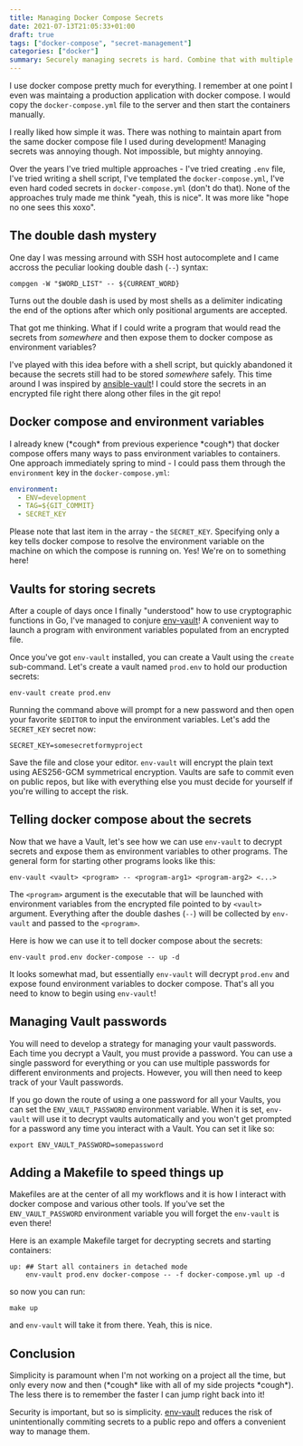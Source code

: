 ```yaml
---
title: Managing Docker Compose Secrets
date: 2021-07-13T21:05:33+01:00
draft: true
tags: ["docker-compose", "secret-management"]
categories: ["docker"]
summary: Securely managing secrets is hard. Combine that with multiple container environments and you got yourself a real challenge. In this post I aim to describe how I solved secret management for my personal projects.
---
```


I use docker compose pretty much for everything. I remember at one point I even was maintaing a production application with docker compose. I would copy the `docker-compose.yml` file to the server and then start the containers manually.

I really liked how simple it was. There was nothing to maintain apart from the same docker compose file I used during development! Managing secrets was annoying though. Not impossible, but mighty annoying.

Over the years I've tried multiple approaches - I've tried creating `.env` file, I've tried writing a shell script, I've templated the `docker-compose.yml`, I've even hard coded secrets in `docker-compose.yml` (don't do that). None of the approaches truly made me think "yeah, this is nice". It was more like "hope no one sees this xoxo".

## The double dash mystery

One day I was messing arround with SSH host autocomplete and I came accross the peculiar looking double dash (`--`) syntax:

```shell
compgen -W "$WORD_LIST" -- ${CURRENT_WORD}
```

Turns out the double dash is used by most shells as a delimiter indicating the end of the options after which only positional arguments are accepted.

That got me thinking. What if I could write a program that would read the secrets from _somewhere_ and then expose them to docker compose as environment variables?

I've played with this idea before with a shell script, but quickly abandoned it because the secrets still had to be stored _somewhere_ safely. This time around I was inspired by [ansible-vault](https://docs.ansible.com/ansible/latest/cli/ansible-vault.html)! I could store the secrets in an encrypted file right there along other files in the git repo!

## Docker compose and environment variables

I already knew (\*cough\* from previous experience \*cough\*) that docker compose offers many ways to pass environment variables to containers. One approach immediately spring to mind - I could pass them through the `environment` key in the `docker-compose.yml`:

```yaml
environment:
  - ENV=development
  - TAG=${GIT_COMMIT}
  - SECRET_KEY
```

Please note that last item in the array - the `SECRET_KEY`. Specifying only a key tells docker compose to resolve the environment variable on the machine on which the compose is running on. Yes! We're on to something here!

## Vaults for storing secrets

After a couple of days once I finally "understood" how to use cryptographic functions in Go, I've managed to conjure [env-vault](https://github.com/romantomjak/env-vault)! A convenient way to launch a program with environment variables populated from an encrypted file.

Once you've got `env-vault` installed, you can create a Vault using the `create` sub-command. Let's create a vault named `prod.env` to hold our production secrets:

```shell
env-vault create prod.env
```

Running the command above will prompt for a new password and then open your favorite `$EDITOR` to input the environment variables. Let's add the `SECRET_KEY` secret now:

```shell
SECRET_KEY=somesecretformyproject
```

Save the file and close your editor. `env-vault` will encrypt the plain text using AES256-GCM symmetrical encryption. Vaults are safe to commit even on public repos, but like with everything else you must decide for yourself if you're willing to accept the risk.

## Telling docker compose about the secrets

Now that we have a Vault, let's see how we can use `env-vault` to decrypt secrets and expose them as environment variables to other programs. The general form for starting other programs looks like this:

```shell
env-vault <vault> <program> -- <program-arg1> <program-arg2> <...>
```

The `<program>` argument is the executable that will be launched with environment variables from the encrypted file pointed to by `<vault>` argument. Everything after the double dashes (`--`) will be collected by `env-vault` and passed to the `<program>`.

Here is how we can use it to tell docker compose about the secrets:

```shell
env-vault prod.env docker-compose -- up -d
```

It looks somewhat mad, but essentially `env-vault` will decrypt `prod.env` and expose found environment variables to docker compose. That's all you need to know to begin using `env-vault`!

## Managing Vault passwords

You will need to develop a strategy for managing your vault passwords. Each time you decrypt a Vault, you must provide a password. You can use a single password for everything or you can use multiple passwords for different environments and projects. However, you will then need to keep track of your Vault passwords.

If you go down the route of using a one password for all your Vaults, you can set the `ENV_VAULT_PASSWORD` environment variable. When it is set, `env-vault` will use it to decrypt vaults automatically and you won't get prompted for a password any time you interact with a Vault. You can set it like so:

```shell
export ENV_VAULT_PASSWORD=somepassword
```

## Adding a Makefile to speed things up

Makefiles are at the center of all my workflows and it is how I interact with docker compose and various other tools. If you've set the `ENV_VAULT_PASSWORD` environment variable you will forget the `env-vault` is even there!

Here is an example Makefile target for decrypting secrets and starting containers:

```make
up: ## Start all containers in detached mode
	env-vault prod.env docker-compose -- -f docker-compose.yml up -d
```

so now you can run:

```shell
make up
```

and `env-vault` will take it from there. Yeah, this is nice.

## Conclusion

Simplicity is paramount when I'm not working on a project all the time, but only every now and then (\*cough\* like with all of my side projects \*cough\*). The less there is to remember the faster I can jump right back into it!

Security is important, but so is simplicity. [env-vault](https://github.com/romantomjak/env-vault) reduces the risk of unintentionally commiting secrets to a public repo and offers a convenient way to manage them.